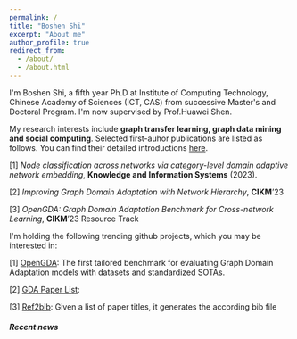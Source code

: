 ```yaml
---
permalink: /
title: "Boshen Shi"
excerpt: "About me"
author_profile: true
redirect_from: 
  - /about/
  - /about.html
---
```


I'm Boshen Shi, a fifth year Ph.D at Institute of Computing Technology, Chinese Academy of Sciences (ICT, CAS) from successive Master's and Doctoral Program. I'm now supervised by Prof.Huawei Shen. 

My research interests include **graph transfer learning, graph data mining and social computing**. Selected first-auhor publications are listed as follows. You can find their detailed introductions  [here](https://academicpages.github.io/publications/).

[1]   *Node classification across networks via category-level domain adaptive network embedding*, **Knowledge and Information Systems** (2023).

[2]  *Improving Graph Domain Adaptation with Network Hierarchy*, **CIKM**’23

[3]  *OpenGDA: Graph Domain Adaptation Benchmark for Cross-network Learning*, **CIKM**’23 Resource Track

I'm holding the following trending github projects, which you may be interested in:

[1] [OpenGDA](https://github.com/Skyorca/OpenGDA ): The first tailored benchmark for evaluating Graph Domain Adaptation models with datasets and standardized SOTAs.

[2] [GDA Paper List](https://github.com/Skyorca/Awesome-Graph-Domain-Adaptation-Papers): 

[3] [Ref2bib](https://github.com/Skyorca/Ref2Bib): Given a list of paper titles, it generates the according bib file



##### Recent news


